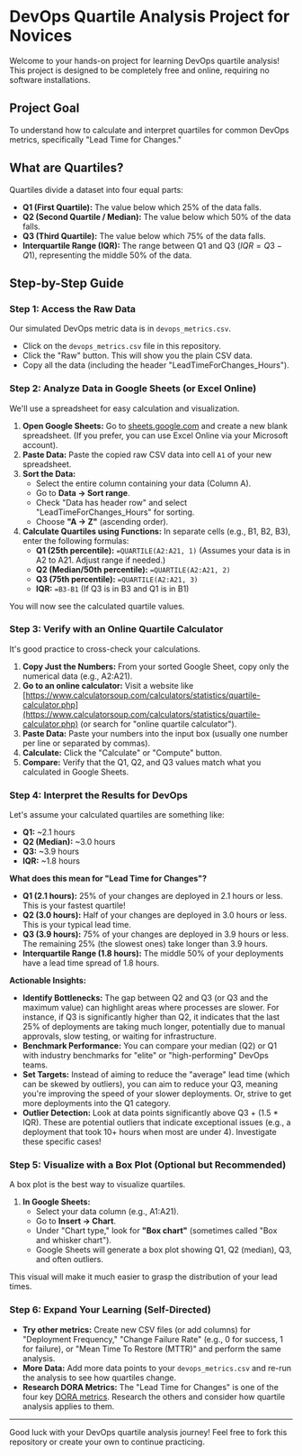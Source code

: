 # DevOps Quartile Analysis Project for Novices

Welcome to your hands-on project for learning DevOps quartile analysis! This project is designed to be completely free and online, requiring no software installations.

## Project Goal

To understand how to calculate and interpret quartiles for common DevOps metrics, specifically "Lead Time for Changes."

## What are Quartiles?

Quartiles divide a dataset into four equal parts:
* **Q1 (First Quartile):** The value below which 25% of the data falls.
* **Q2 (Second Quartile / Median):** The value below which 50% of the data falls.
* **Q3 (Third Quartile):** The value below which 75% of the data falls.
* **Interquartile Range (IQR):** The range between Q1 and Q3 ($IQR = Q3 - Q1$), representing the middle 50% of the data.

## Step-by-Step Guide

### Step 1: Access the Raw Data

Our simulated DevOps metric data is in `devops_metrics.csv`.

* Click on the `devops_metrics.csv` file in this repository.
* Click the "Raw" button. This will show you the plain CSV data.
* Copy all the data (including the header "LeadTimeForChanges_Hours").

### Step 2: Analyze Data in Google Sheets (or Excel Online)

We'll use a spreadsheet for easy calculation and visualization.

1.  **Open Google Sheets:** Go to [sheets.google.com](https://docs.google.com/spreadsheets/create) and create a new blank spreadsheet. (If you prefer, you can use Excel Online via your Microsoft account).
2.  **Paste Data:** Paste the copied raw CSV data into cell `A1` of your new spreadsheet.
3.  **Sort the Data:**
    * Select the entire column containing your data (Column A).
    * Go to **Data -> Sort range**.
    * Check "Data has header row" and select "LeadTimeForChanges_Hours" for sorting.
    * Choose **"A -> Z"** (ascending order).
4.  **Calculate Quartiles using Functions:**
    In separate cells (e.g., B1, B2, B3), enter the following formulas:
    * **Q1 (25th percentile):** `=QUARTILE(A2:A21, 1)` (Assumes your data is in A2 to A21. Adjust range if needed.)
    * **Q2 (Median/50th percentile):** `=QUARTILE(A2:A21, 2)`
    * **Q3 (75th percentile):** `=QUARTILE(A2:A21, 3)`
    * **IQR:** `=B3-B1` (If Q3 is in B3 and Q1 is in B1)

You will now see the calculated quartile values.

### Step 3: Verify with an Online Quartile Calculator

It's good practice to cross-check your calculations.

1.  **Copy Just the Numbers:** From your sorted Google Sheet, copy only the numerical data (e.g., A2:A21).
2.  **Go to an online calculator:** Visit a website like [https://www.calculatorsoup.com/calculators/statistics/quartile-calculator.php](https://www.calculatorsoup.com/calculators/statistics/quartile-calculator.php) (or search for "online quartile calculator").
3.  **Paste Data:** Paste your numbers into the input box (usually one number per line or separated by commas).
4.  **Calculate:** Click the "Calculate" or "Compute" button.
5.  **Compare:** Verify that the Q1, Q2, and Q3 values match what you calculated in Google Sheets.

### Step 4: Interpret the Results for DevOps

Let's assume your calculated quartiles are something like:
* **Q1:** ~2.1 hours
* **Q2 (Median):** ~3.0 hours
* **Q3:** ~3.9 hours
* **IQR:** ~1.8 hours

**What does this mean for "Lead Time for Changes"?**

* **Q1 (2.1 hours):** 25% of your changes are deployed in 2.1 hours or less. This is your fastest quartile!
* **Q2 (3.0 hours):** Half of your changes are deployed in 3.0 hours or less. This is your typical lead time.
* **Q3 (3.9 hours):** 75% of your changes are deployed in 3.9 hours or less. The remaining 25% (the slowest ones) take longer than 3.9 hours.
* **Interquartile Range (1.8 hours):** The middle 50% of your deployments have a lead time spread of 1.8 hours.

**Actionable Insights:**

* **Identify Bottlenecks:** The gap between Q2 and Q3 (or Q3 and the maximum value) can highlight areas where processes are slower. For instance, if Q3 is significantly higher than Q2, it indicates that the last 25% of deployments are taking much longer, potentially due to manual approvals, slow testing, or waiting for infrastructure.
* **Benchmark Performance:** You can compare your median (Q2) or Q1 with industry benchmarks for "elite" or "high-performing" DevOps teams.
* **Set Targets:** Instead of aiming to reduce the "average" lead time (which can be skewed by outliers), you can aim to reduce your Q3, meaning you're improving the speed of your slower deployments. Or, strive to get more deployments into the Q1 category.
* **Outlier Detection:** Look at data points significantly above Q3 + (1.5 * IQR). These are potential outliers that indicate exceptional issues (e.g., a deployment that took 10+ hours when most are under 4). Investigate these specific cases!

### Step 5: Visualize with a Box Plot (Optional but Recommended)

A box plot is the best way to visualize quartiles.

1.  **In Google Sheets:**
    * Select your data column (e.g., A1:A21).
    * Go to **Insert -> Chart**.
    * Under "Chart type," look for **"Box chart"** (sometimes called "Box and whisker chart").
    * Google Sheets will generate a box plot showing Q1, Q2 (median), Q3, and often outliers.

This visual will make it much easier to grasp the distribution of your lead times.

### Step 6: Expand Your Learning (Self-Directed)

* **Try other metrics:** Create new CSV files (or add columns) for "Deployment Frequency," "Change Failure Rate" (e.g., 0 for success, 1 for failure), or "Mean Time To Restore (MTTR)" and perform the same analysis.
* **More Data:** Add more data points to your `devops_metrics.csv` and re-run the analysis to see how quartiles change.
* **Research DORA Metrics:** The "Lead Time for Changes" is one of the four key [DORA metrics](https://cloud.google.com/devops/state-of-devops/metrics). Research the others and consider how quartile analysis applies to them.

---

Good luck with your DevOps quartile analysis journey! Feel free to fork this repository or create your own to continue practicing.
